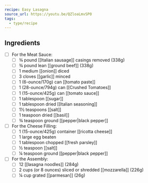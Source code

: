 ```yaml
---
recipe: Easy Lasagna
source_url: https://youtu.be/QZloaLmvSP0
tags:
  - type/recipe
---
```

## Ingredients

- [ ] For the Meat Sauce:
	- [ ] ¾ pound [[Italian sausage]] casings removed (338g)
	- [ ] ¾ pound lean [[ground beef]] (338g)
	- [ ] 1 medium [[onion]] diced
	- [ ] 3 cloves [[garlic]] minced
	- [ ] 1 (6-ounce/170g) can [[tomato paste]]
	- [ ] 1 (28-ounce/794g) can [[Crushed Tomatoes]]
	- [ ] 1 (15-ounce/425g) can [[tomato sauce]]
	- [ ] 1 tablespoon [[sugar]]
	- [ ] 1 tablespoon dried [[Italian seasoning]]
	- [ ] 1½ teaspoons [[salt]]
	- [ ] 1 teaspoon dried [[basil]]
	- [ ] ¾ teaspoon ground [[pepper|black pepper]]
- [ ] For the Cheese Filling:
	- [ ] 1 (15-ounce/425g) container [[ricotta cheese]]
	- [ ] 1 large egg beaten
	- [ ] 1 tablespoon chopped [[fresh parsley]]
	- [ ] ½ teaspoon [[salt]]
	- [ ] ¼ teaspoon ground [[pepper|black pepper]]
- [ ] For the Assembly:
	- [ ] 12 [[lasagna noodles]] (284g)
	- [ ] 2 cups (or 8 ounces) sliced or shredded [[mozzarella]] (226g)
	- [ ] ¼ cup grated [[parmesan]] (26g)